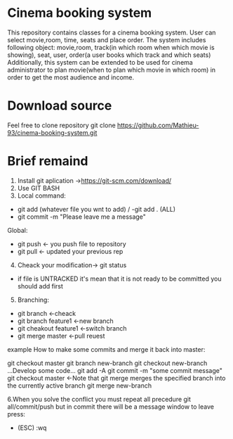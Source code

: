 # Cinema booking system
This repository contains classes for a cinema booking system.
User can select movie,room, time, seats and place order. 
The system includes following object: movie,room, track(in which room when which movie is showing), seat, user, order(a user
books which track and which seats) 
Additionally, this system can be extended to be used for cinema administrator to plan movie(when to plan which movie in which
room) in order to get the most audience and income.


# Download source
Feel free to clone repository
  git clone https://github.com/Mathieu-93/cinema-booking-system.git

# Brief remaind
1. Install git aplication ->https://git-scm.com/download/ 
2. Use GIT BASH
3. Local command:
  - git add (whatever file you wnt to add) / -git add . (ALL)
  - git commit -m "Please leave me a message"
  
Global:
  - git push <- you push file to repository 
  - git pull <- updated your previous rep
4. Cheack your modification-> git status
  - if file is UNTRACKED it's mean that it is not ready to be committed you should add first
5. Branching:
  - git branch <-cheack
  - git branch feature1 <-new branch
  - git cheakout feature1 <-switch branch
  - git merge master <-pull reuest
  
  example How to make some commits and merge it back into master: 
  
  git checkout master
  git branch new-branch 
  git checkout new-branch
 ...Develop some code...
  git add -A
  git commit -m "some commit message"
  git checkout master <-Note that git merge merges the specified branch into the currently active branch
  git merge new-branch
  
6.When you solve the conflict you must repeat all precedure git all/commit/push but in commit there will be a message window to leave press:
  - (ESC) :wq
 
